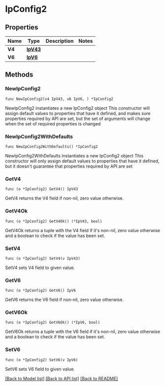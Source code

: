 # IpConfig2

## Properties

Name | Type | Description | Notes
------------ | ------------- | ------------- | -------------
**V4** | [**IpV43**](IpV43.md) |  | 
**V6** | [**IpV6**](IpV6.md) |  | 

## Methods

### NewIpConfig2

`func NewIpConfig2(v4 IpV43, v6 IpV6, ) *IpConfig2`

NewIpConfig2 instantiates a new IpConfig2 object
This constructor will assign default values to properties that have it defined,
and makes sure properties required by API are set, but the set of arguments
will change when the set of required properties is changed

### NewIpConfig2WithDefaults

`func NewIpConfig2WithDefaults() *IpConfig2`

NewIpConfig2WithDefaults instantiates a new IpConfig2 object
This constructor will only assign default values to properties that have it defined,
but it doesn't guarantee that properties required by API are set

### GetV4

`func (o *IpConfig2) GetV4() IpV43`

GetV4 returns the V4 field if non-nil, zero value otherwise.

### GetV4Ok

`func (o *IpConfig2) GetV4Ok() (*IpV43, bool)`

GetV4Ok returns a tuple with the V4 field if it's non-nil, zero value otherwise
and a boolean to check if the value has been set.

### SetV4

`func (o *IpConfig2) SetV4(v IpV43)`

SetV4 sets V4 field to given value.


### GetV6

`func (o *IpConfig2) GetV6() IpV6`

GetV6 returns the V6 field if non-nil, zero value otherwise.

### GetV6Ok

`func (o *IpConfig2) GetV6Ok() (*IpV6, bool)`

GetV6Ok returns a tuple with the V6 field if it's non-nil, zero value otherwise
and a boolean to check if the value has been set.

### SetV6

`func (o *IpConfig2) SetV6(v IpV6)`

SetV6 sets V6 field to given value.



[[Back to Model list]](../README.md#documentation-for-models) [[Back to API list]](../README.md#documentation-for-api-endpoints) [[Back to README]](../README.md)


